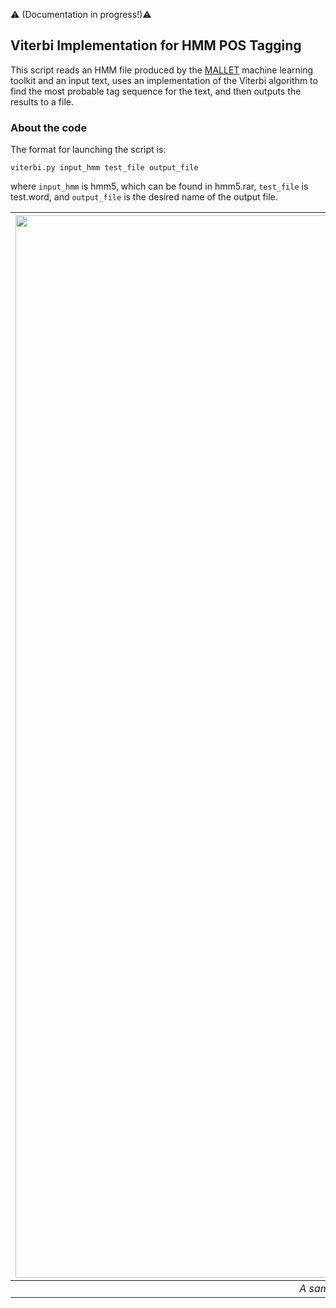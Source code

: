 :warning: (Documentation in progress!):warning:

Viterbi Implementation for HMM POS Tagging
---

This script reads an HMM file produced by the [MALLET](http://mallet.cs.umass.edu/) machine learning toolkit and an input text, uses an implementation of the Viterbi algorithm to find the most probable tag sequence for the text, and then outputs the results to a file.

### About the code

The format for launching the script is:  

```viterbi.py input_hmm test_file output_file```

where ```input_hmm``` is hmm5, which can be found in hmm5.rar, ```test_file``` is test.word, and ```output_file``` is the desired name of the output file.

| <img src="output_sample.png" alt="output_sample.png" width="1700"/> | 
|:--:| 
| *A sample of the output with the format of: (input), (trigram POS label), (joint log probability of sequence).* |
